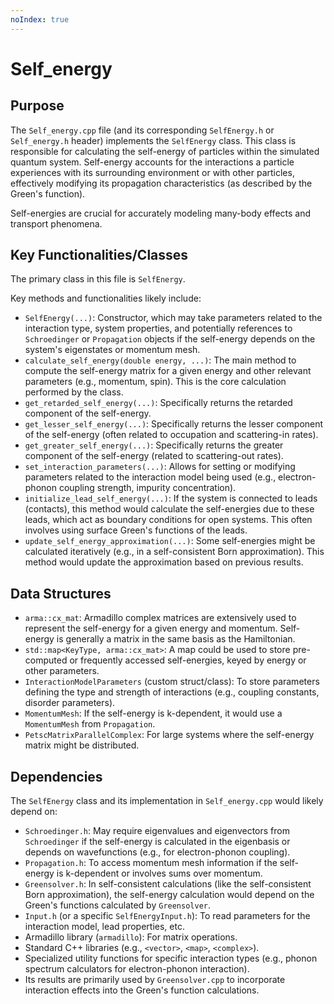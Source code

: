 ```yaml
---
noIndex: true
---
```


# Self\_energy

## Purpose

The `Self_energy.cpp` file (and its corresponding `SelfEnergy.h` or `Self_energy.h` header) implements the `SelfEnergy` class. This class is responsible for calculating the self-energy of particles within the simulated quantum system. Self-energy accounts for the interactions a particle experiences with its surrounding environment or with other particles, effectively modifying its propagation characteristics (as described by the Green's function).

Self-energies are crucial for accurately modeling many-body effects and transport phenomena.

## Key Functionalities/Classes

The primary class in this file is `SelfEnergy`.

Key methods and functionalities likely include:

* `SelfEnergy(...)`: Constructor, which may take parameters related to the interaction type, system properties, and potentially references to `Schroedinger` or `Propagation` objects if the self-energy depends on the system's eigenstates or momentum mesh.
* `calculate_self_energy(double energy, ...)`: The main method to compute the self-energy matrix for a given energy and other relevant parameters (e.g., momentum, spin). This is the core calculation performed by the class.
* `get_retarded_self_energy(...)`: Specifically returns the retarded component of the self-energy.
* `get_lesser_self_energy(...)`: Specifically returns the lesser component of the self-energy (often related to occupation and scattering-in rates).
* `get_greater_self_energy(...)`: Specifically returns the greater component of the self-energy (related to scattering-out rates).
* `set_interaction_parameters(...)`: Allows for setting or modifying parameters related to the interaction model being used (e.g., electron-phonon coupling strength, impurity concentration).
* `initialize_lead_self_energy(...)`: If the system is connected to leads (contacts), this method would calculate the self-energies due to these leads, which act as boundary conditions for open systems. This often involves using surface Green's functions of the leads.
* `update_self_energy_approximation(...)`: Some self-energies might be calculated iteratively (e.g., in a self-consistent Born approximation). This method would update the approximation based on previous results.

## Data Structures

* `arma::cx_mat`: Armadillo complex matrices are extensively used to represent the self-energy for a given energy and momentum. Self-energy is generally a matrix in the same basis as the Hamiltonian.
* `std::map<KeyType, arma::cx_mat>`: A map could be used to store pre-computed or frequently accessed self-energies, keyed by energy or other parameters.
* `InteractionModelParameters` (custom struct/class): To store parameters defining the type and strength of interactions (e.g., coupling constants, disorder parameters).
* `MomentumMesh`: If the self-energy is k-dependent, it would use a `MomentumMesh` from `Propagation`.
* `PetscMatrixParallelComplex`: For large systems where the self-energy matrix might be distributed.

## Dependencies

The `SelfEnergy` class and its implementation in `Self_energy.cpp` would likely depend on:

* `Schroedinger.h`: May require eigenvalues and eigenvectors from `Schroedinger` if the self-energy is calculated in the eigenbasis or depends on wavefunctions (e.g., for electron-phonon coupling).
* `Propagation.h`: To access momentum mesh information if the self-energy is k-dependent or involves sums over momentum.
* `Greensolver.h`: In self-consistent calculations (like the self-consistent Born approximation), the self-energy calculation would depend on the Green's functions calculated by `Greensolver`.
* `Input.h` (or a specific `SelfEnergyInput.h`): To read parameters for the interaction model, lead properties, etc.
* Armadillo library (`armadillo`): For matrix operations.
* Standard C++ libraries (e.g., `<vector>`, `<map>`, `<complex>`).
* Specialized utility functions for specific interaction types (e.g., phonon spectrum calculators for electron-phonon interaction).
* Its results are primarily used by `Greensolver.cpp` to incorporate interaction effects into the Green's function calculations.
